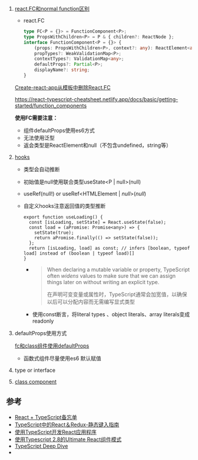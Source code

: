 1. [react.FC和normal function区别](https://react-typescript-cheatsheet.netlify.app/docs/basic/getting-started/function_components)

   * react.FC

     ```typescript
     type FC<P = {}> = FunctionComponent<P>;
     type PropsWithChildren<P> = P & { children?: ReactNode };
     interface FunctionComponent<P = {}> {
         (props: PropsWithChildren<P>, context?: any): ReactElement<any, any> | null;
         propTypes?: WeakValidationMap<P>;
         contextTypes?: ValidationMap<any>;
         defaultProps?: Partial<P>;
         displayName?: string;
     }
     ```

   [Create-react-app从模板中删除React.FC](https://github.com/facebook/create-react-app/pull/8177)

   https://react-typescript-cheatsheet.netlify.app/docs/basic/getting-started/function_components

   **使用FC需要注意：**

   * 组件defaultProps使用es6方式
   * 无法使用泛型
   * 返会类型是ReactElement和null（不包含undefined，string等）

2. [hooks](https://react-typescript-cheatsheet.netlify.app/docs/basic/getting-started/hooks)

   * 类型会自动推断

   * 初始值是null使用联合类型useState<P | null>(null)

   * useRef<HTMLElement>(null!) or useRef<HTMLElement | *null*>(*null*)

   * 自定义hooks注意返回值的类型推断

     ```tsx
     export function useLoading() {
       const [isLoading, setState] = React.useState(false);
       const load = (aPromise: Promise<any>) => {
         setState(true);
         return aPromise.finally(() => setState(false));
       };
       return [isLoading, load] as const; // infers [boolean, typeof load] instead of (boolean | typeof load)[]
     }
     ```

     * > When declaring a mutable variable or property, TypeScript often *widens* values to make sure that we can assign things later on without writing an explicit type.
       >
       > 在声明可变变量或属性时，TypeScript通常会加宽值，以确保以后可以分配内容而无需编写显式类型

     * 使用const断言，将literal types 、object literals、array literals变成readonly

3. defaultProps使用方式

   [fc和class组件使用defaultProps](https://www.typescriptlang.org/docs/handbook/release-notes/typescript-3-0.html#support-for-defaultprops-in-jsx)

   * 函数式组件尽量使用es6 默认赋值

4. type or interface

   

5. [class component](https://react-typescript-cheatsheet.netlify.app/docs/basic/getting-started/class_components)

## 参考

- [React + TypeScript备忘单](https://github.com/typescript-cheatsheets/react-typescript-cheatsheet#reacttypescript-cheatsheets)
- [TypeScript中的React＆Redux-静态键入指南](https://github.com/piotrwitek/react-redux-typescript-guide#react--redux-in-typescript---static-typing-guide)
- [使用TypeScript开发React应用程序](https://egghead.io/courses/use-typescript-to-develop-react-applications)
- [使用Typescript 2.8的Ultimate React组件模式](https://levelup.gitconnected.com/ultimate-react-component-patterns-with-typescript-2-8-82990c516935)
- [TypeScript Deep Dive](https://basarat.gitbook.io/typescript/)
- 

